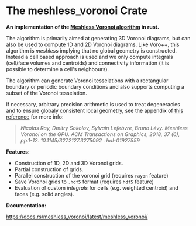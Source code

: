  # The meshless_voronoi Crate

 **An implementation of the [Meshless Voronoi algorithm](https://hal.inria.fr/hal-01927559/file/voroGPU.pdf) in rust.**

 The algorithm is primarily aimed at generating 3D Voronoi diagrams, but can also be used to compute 1D and 2D Voronoi diagrams.
 Like Voro++, this algorithm is _meshless_ implying that no global geometry is constructed. Instead a cell based approach is used and we only compute integrals (cell/face volumes and centroids) and connectivity information (it is possible to determine a cell's neighbours).

 The algorithm can generate Voronoi tesselations with a rectangular boundary or periodic boundary conditions and also supports computing a subset of the Voronoi tesselation.

 If necessary, arbitrary precision arithmetic is used to treat degeneracies and to ensure globaly consistent local geometry, see the appendix of [this reference](https://hal.inria.fr/hal-01927559/file/voroGPU.pdf) for more info:
 > <cite>Nicolas Ray, Dmitry Sokolov, Sylvain Lefebvre, Bruno Lévy. Meshless Voronoi on the GPU. ACM
 > Transactions on Graphics, 2018, 37 (6), pp.1-12.  10.1145/3272127.3275092 .  hal-01927559<cite>

 **Features:**
 - Construction of 1D, 2D and 3D Voronoi grids.
 - Partial construction of grids.
 - Parallel construction of the voronoi grid (requires `rayon` feature)
 - Save Voronoi grids to `.hdf5` format (requires `hdf5` feature)
 - Evaluation of custom _integrals_ for cells (e.g. weighted centroid) and faces (e.g. solid angles).

 **Documentation:**

https://docs.rs/meshless_voronoi/latest/meshless_voronoi/